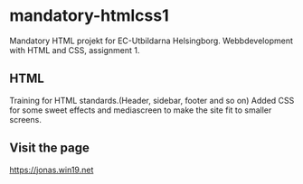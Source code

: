 # mandatory-htmlcss1

Mandatory HTML projekt for EC-Utbildarna Helsingborg.
Webbdevelopment with HTML and CSS, assignment 1.



## HTML

Training for HTML standards.(Header, sidebar, footer and so on)
Added CSS for some sweet effects and mediascreen to make the site fit to smaller screens.

## Visit the page

https://jonas.win19.net
